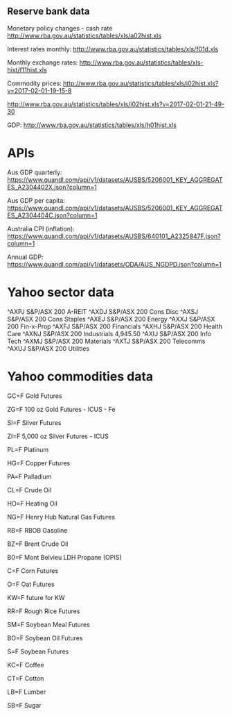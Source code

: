 Reserve bank data
-------------------

Monetary policy changes - cash rate
http://www.rba.gov.au/statistics/tables/xls/a02hist.xls


Interest rates monthly:
http://www.rba.gov.au/statistics/tables/xls/f01d.xls

Monthly exchange rates:
http://www.rba.gov.au/statistics/tables/xls-hist/f11hist.xls

Commodity prices:
http://www.rba.gov.au/statistics/tables/xls/i02hist.xls?v=2017-02-01-19-15-8

http://www.rba.gov.au/statistics/tables/xls/i02hist.xls?v=2017-02-01-21-49-30

GDP:
http://www.rba.gov.au/statistics/tables/xls/h01hist.xls

APIs
====

Aus GDP quarterly:
https://www.quandl.com/api/v1/datasets/AUSBS/5206001_KEY_AGGREGATES_A2304402X.json?column=1

Aus GDP per capita:
https://www.quandl.com/api/v1/datasets/AUSBS/5206001_KEY_AGGREGATES_A2304404C.json?column=1


Australia CPI (inflation):
https://www.quandl.com/api/v1/datasets/AUSBS/640101_A2325847F.json?column=1

Annual GDP:
https://www.quandl.com/api/v1/datasets/ODA/AUS_NGDPD.json?column=1


Yahoo sector data
==================

^AXPJ	S&P/ASX 200 A-REIT
^AXDJ	S&P/ASX 200 Cons Disc
^AXSJ	S&P/ASX 200 Cons Staples
^AXEJ	S&P/ASX 200 Energy
^AXXJ	S&P/ASX 200 Fin-x-Prop
^AXFJ	S&P/ASX 200 Financials
^AXHJ	S&P/ASX 200 Health Care
^AXNJ	S&P/ASX 200 Industrials	4,945.50
^AXIJ	S&P/ASX 200 Info Tech
^AXMJ	S&P/ASX 200 Materials
^AXTJ	S&P/ASX 200 Telecomms
^AXUJ	S&P/ASX 200 Utilities


Yahoo commodities data
=====================
GC=F
Gold Futures

ZG=F
100 oz Gold Futures - ICUS - Fe

SI=F
Silver Futures

ZI=F
5,000 oz Silver Futures - ICUS

PL=F
Platinum

HG=F
Copper Futures

PA=F
Palladium

CL=F
Crude Oil

HO=F
Heating Oil

NG=F
Henry Hub Natural Gas Futures

RB=F
RBOB Gasoline

BZ=F
Brent Crude Oil

B0=F
Mont Belvieu LDH Propane (OPIS)

C=F
Corn Futures

O=F
Oat Futures

KW=F
future for KW

RR=F
Rough Rice Futures

SM=F
Soybean Meal Futures

BO=F
Soybean Oil Futures

S=F
Soybean Futures

KC=F
Coffee

CT=F
Cotton

LB=F
Lumber

SB=F
Sugar
